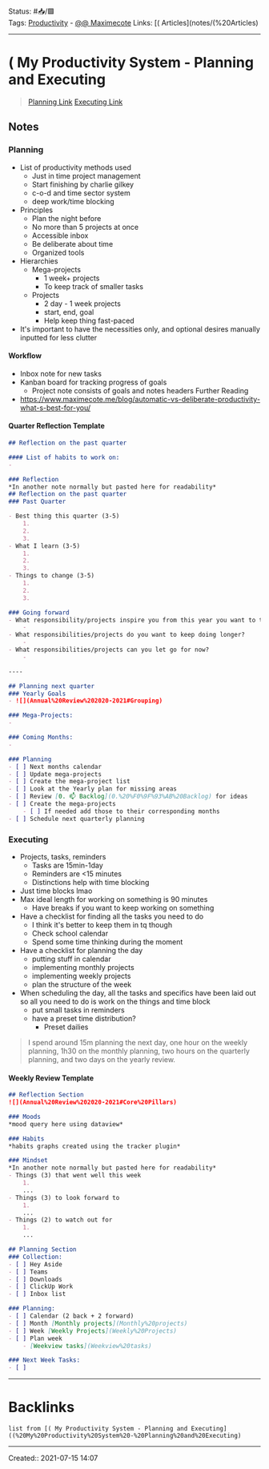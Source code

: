 Status: #📥/🟩  
Tags: [Productivity](Productivity) - [@@ Maximecote](@@%20Maximecote)
Links: [( Articles](notes/(%20Articles)
___
# ( My Productivity System - Planning and Executing
> [Planning Link](https://www.maximecote.me/blog/my-productivity-system-planning/)
> [Executing Link](https://www.maximecote.me/blog/my-productivity-system-executing/)
## Notes
### Planning
- List of productivity methods used
	- Just in time project management
	- Start finishing by charlie gilkey
	- c-o-d and time sector system
	- deep work/time blocking
- Principles
	- Plan the night before
	- No more than 5 projects at once
	- Accessible inbox
	- Be deliberate about time
	- Organized tools
- Hierarchies
	- Mega-projects
		- 1 week+ projects
		- To keep track of smaller tasks
	- Projects
		- 2 day - 1 week projects
		- start, end, goal
		- Help keep thing fast-paced
- It's important to have the necessities only, and optional desires manually inputted for less clutter
#### Workflow
- Inbox note for new tasks
- Kanban board for tracking progress of goals
	- Project note consists of goals and notes headers
Further Reading
- https://www.maximecote.me/blog/automatic-vs-deliberate-productivity-what-s-best-for-you/
#### Quarter Reflection Template
```markdown
## Reflection on the past quarter

#### List of habits to work on:
- 

### Reflection
*In another note normally but pasted here for readability*
## Reflection on the past quarter
### Past Quarter

- Best thing this quarter (3-5)
	1. 
	2. 
	3. 
- What I learn (3-5)
	1. 
	2. 
	3. 
- Things to change (3-5)
	1. 
	2. 
	3. 

### Going forward
- What responsibility/projects inspire you from this year you want to tackle this quarter?
	- 
- What responsibilities/projects do you want to keep doing longer?
	- 
- What responsibilities/projects can you let go for now?
	- 

----

## Planning next quarter
### Yearly Goals
- ![](Annual%20Review%202020-2021#Grouping)

### Mega-Projects:
- 

### Coming Months: 
- 

### Planning
- [ ] Next months calendar
- [ ] Update mega-projects 
- [ ] Create the mega-project list
- [ ] Look at the Yearly plan for missing areas
- [ ] Review [0. 📫 Backlog](0.%20%F0%9F%93%AB%20Backlog) for ideas
- [ ] Create the mega-projects
	- [ ] If needed add those to their corresponding months
- [ ] Schedule next quarterly planning
```
### Executing
- Projects, tasks, reminders
	- Tasks are 15min-1day
	- Reminders are <15 minutes
	- Distinctions help with time blocking
- Just time blocks lmao
- Max ideal length for working on something is 90 minutes
	- Have breaks if you want to keep working on something
- Have a checklist for finding all the tasks you need to do
	- I think it's better to keep them in tq though
	- Check school calendar
	- Spend some time thinking during the moment
- Have a checklist for planning the day
	- putting stuff in calendar
	- implementing monthly projects
	- implementing weekly projects
	- plan the structure of the week
- When scheduling the day, all the tasks and specifics have been laid out so all you need to do is work on the things and time block
	- put small tasks in reminders
	- have a preset time distribution?
		- Preset dailies
> I spend around 15m planning the next day, one hour on the weekly planning, 1h30 on the monthly planning, two hours on the quarterly planning, and two days on the yearly review.
#### Weekly Review Template
```markdown
## Reflection Section
![](Annual%20Review%202020-2021#Core%20Pillars)

### Moods
*mood query here using dataview* 

### Habits
*habits graphs created using the tracker plugin*

### Mindset
*In another note normally but pasted here for readability*
- Things (3) that went well this week
	1. 
	...
- Things (3) to look forward to 
	1. 
	... 
- Things (2) to watch out for
	1. 
	...

## Planning Section
### Collection:
- [ ] Hey Aside
- [ ] Teams
- [ ] Downloads
- [ ] ClickUp Work
- [ ] Inbox list

### Planning:
- [ ] Calendar (2 back + 2 forward)
- [ ] Month [Monthly projects](Monthly%20projects)
- [ ] Week [Weekly Projects](Weekly%20Projects)
- [ ] Plan week 
	- [Weekview tasks](Weekview%20tasks)

### Next Week Tasks:
- [ ] 
```


___
# Backlinks
```dataview
list from [( My Productivity System - Planning and Executing]((%20My%20Productivity%20System%20-%20Planning%20and%20Executing)
```
___

Created:: 2021-07-15 14:07
